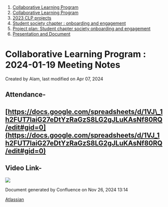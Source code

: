 1. [Collaborative Learning Program](index.html)
2. [Collaborative Learning Program](Collaborative-Learning-Program_20283412.html)
3. [2023 CLP projects](2023-CLP-projects_20295338.html)
4. [Student society chapter : onboarding and engagement](20293641.html)
5. [Project plan: Student chapter society onboarding and engagement](20295398.html)
6. [Presentation and Document](Presentation-and-Document_20293894.html)

# Collaborative Learning Program : 2024-01-19 Meeting Notes

Created by Alam, last modified on Apr 07, 2024

## Attendance-

## [https://docs.google.com/spreadsheets/d/1VJ\_1h2FUT7laiG27eDtYzRaGzS8LG2gJLuKAsNf80RQ/edit#gid=0](https://docs.google.com/spreadsheets/d/1VJ_1h2FUT7laiG27eDtYzRaGzS8LG2gJLuKAsNf80RQ/edit#gid=0)

## Video Link-

![](plugins/servlet/confluence/placeholder/unknown-attachment)

Document generated by Confluence on Nov 26, 2024 13:14

[Atlassian](http://www.atlassian.com/)
